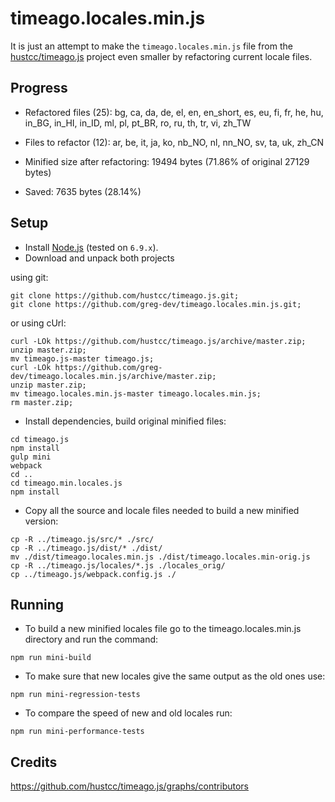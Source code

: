 # timeago.locales.min.js

It is just an attempt to make the `timeago.locales.min.js` file from the [hustcc/timeago.js](https://github.com/hustcc/timeago.js.git) project
even smaller by refactoring current locale files.

## Progress
* Refactored files (<!-- replace:miniFilesNum -->25<!-- end:replace:miniFilesNum -->): <!-- replace:miniFiles -->bg, ca, da, de, el, en, en_short, es, eu, fi, fr, he, hu, in_BG, in_HI, in_ID, ml, pl, pt_BR, ro, ru, th, tr, vi, zh_TW<!-- end:replace:miniFiles -->

* Files to refactor (<!-- replace:todoFilesNum -->12<!-- end:replace:todoFilesNum -->): <!-- replace:todoFiles -->ar, be, it, ja, ko, nb_NO, nl, nn_NO, sv, ta, uk, zh_CN<!-- end:replace:todoFiles -->

* Minified size after refactoring: <!-- replace:miniBytes -->19494<!-- end:replace:miniBytes --> bytes (<!-- replace:diffPercent -->71.86<!-- end:replace:diffPercent -->% of original <!-- replace:origBytes -->27129<!-- end:replace:origBytes --> bytes)

* Saved: <!-- replace:diffBytes -->7635<!-- end:replace:diffBytes --> bytes (<!-- replace:savedPercent -->28.14<!-- end:replace:savedPercent -->%)

## Setup
* Install [Node.js](https://nodejs.org/en/download/) (tested on `6.9.x`).
* Download and unpack both projects

using git:
```
git clone https://github.com/hustcc/timeago.js.git;
git clone https://github.com/greg-dev/timeago.locales.min.js.git;
```
or using cUrl:
```
curl -LOk https://github.com/hustcc/timeago.js/archive/master.zip;
unzip master.zip;
mv timeago.js-master timeago.js;
curl -LOk https://github.com/greg-dev/timeago.locales.min.js/archive/master.zip;
unzip master.zip;
mv timeago.locales.min.js-master timeago.locales.min.js;
rm master.zip;
```
* Install dependencies, build original minified files:
```
cd timeago.js
npm install
gulp mini
webpack
cd ..
cd timeago.min.locales.js
npm install
```
* Copy all the source and locale files needed to build a new minified version:
```
cp -R ../timeago.js/src/* ./src/
cp -R ../timeago.js/dist/* ./dist/
mv ./dist/timeago.locales.min.js ./dist/timeago.locales.min-orig.js
cp -R ../timeago.js/locales/*.js ./locales_orig/
cp ../timeago.js/webpack.config.js ./
```

## Running
* To build a new minified locales file go to the timeago.locales.min.js directory
and run the command:
```
npm run mini-build
```

* To make sure that new locales give the same output as the old ones use:
```
npm run mini-regression-tests
```

* To compare the speed of new and old locales run:
```
npm run mini-performance-tests
```

## Credits
https://github.com/hustcc/timeago.js/graphs/contributors
